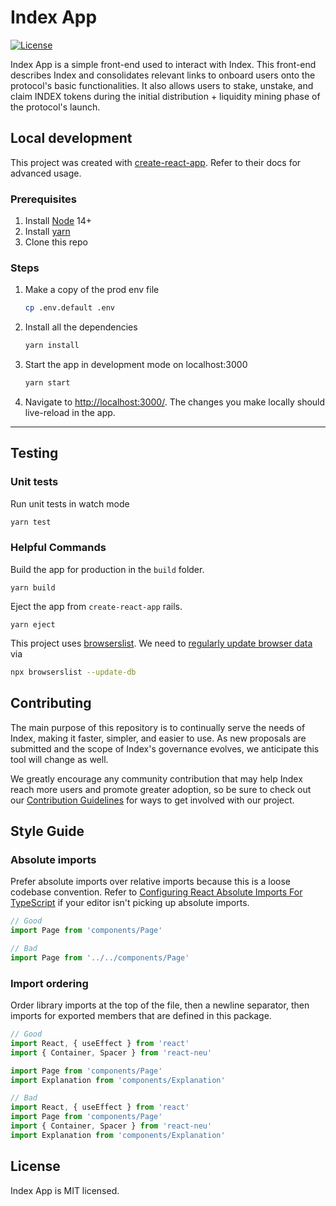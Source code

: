 # Index App

[![License](https://img.shields.io/:license-mit-blue.svg)](https://opensource.org/licenses/MIT)

Index App is a simple front-end used to interact with Index. This front-end describes Index and consolidates relevant links to onboard users onto the protocol's basic functionalities. It also allows users to stake, unstake, and claim INDEX tokens during the initial distribution + liquidity mining phase of the protocol's launch.

## Local development

This project was created with [create-react-app](https://create-react-app.dev/). Refer to their docs for advanced usage.

### Prerequisites

1. Install [Node](https://nodejs.org/en/) 14+
2. Install [yarn](https://yarnpkg.com/getting-started/install)
3. Clone this repo

### Steps

1. Make a copy of the prod env file
   ```bash
   cp .env.default .env
   ```
1. Install all the dependencies
   ```bash
   yarn install
   ```
1. Start the app in development mode on localhost:3000
   ```bash
   yarn start
   ```
1. Navigate to [http://localhost:3000/](http://localhost:3000/). The changes you make locally should live-reload in the app.

---

## Testing

### Unit tests

Run unit tests in watch mode

```bash
yarn test
```

### Helpful Commands

Build the app for production in the `build` folder.

```
yarn build
```

Eject the app from `create-react-app` rails.

```
yarn eject
```

This project uses [browserslist](https://github.com/browserslist/browserslist). We need to [regularly update browser data](https://github.com/browserslist/browserslist#browsers-data-updating) via

```bash
npx browserslist --update-db
```

## Contributing

The main purpose of this repository is to continually serve the needs of Index, making it faster, simpler, and easier to use. As new proposals are submitted and the scope of Index's governance evolves, we anticipate this tool will change as well.

We greatly encourage any community contribution that may help Index reach more users and promote greater adoption, so be sure to check out our [Contribution Guidelines](https://github.com/SetProtocol/index-ui/blob/master/CONTRIBUTING.md) for ways to get involved with our project.

## Style Guide

### Absolute imports

Prefer absolute imports over relative imports because this is a loose codebase convention. Refer to [Configuring React Absolute Imports For TypeScript](https://justinnoel.dev/2019/06/18/configuring-react-absolute-imports-for-typescript/) if your editor isn't picking up absolute imports.

```typescript
// Good
import Page from 'components/Page'

// Bad
import Page from '../../components/Page'
```

### Import ordering

Order library imports at the top of the file, then a newline separator, then imports for exported members that are defined in this package.

```typescript
// Good
import React, { useEffect } from 'react'
import { Container, Spacer } from 'react-neu'

import Page from 'components/Page'
import Explanation from 'components/Explanation'
```

```typescript
// Bad
import React, { useEffect } from 'react'
import Page from 'components/Page'
import { Container, Spacer } from 'react-neu'
import Explanation from 'components/Explanation'
```

## License

Index App is MIT licensed.
